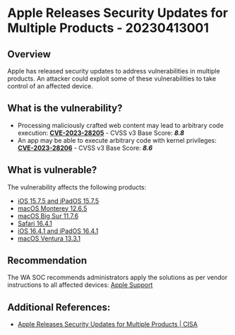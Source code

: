 # Apple Releases Security Updates for Multiple Products - 20230413001

## Overview
Apple has released security updates to address vulnerabilities in multiple products. An attacker could exploit some of these vulnerabilities to take control of an affected device.

## What is the vulnerability?
- Processing maliciously crafted web content may lead to arbitrary code execution: [**CVE-2023-28205**](https://nvd.nist.gov/vuln/detail/CVE-2023-28205) - CVSS v3 Base Score: ***8.8***
- An app may be able to execute arbitrary code with kernel privileges: [**CVE-2023-28206**](https://nvd.nist.gov/vuln/detail/CVE-2023-28206) - CVSS v3 Base Score: ***8.6***

## What is vulnerable? 
The vulnerability affects the following products:
-   [iOS 15.7.5 and iPadOS 15.7.5](https://support.apple.com/en-us/HT213723)
-   [macOS Monterey 12.6.5](https://support.apple.com/kb/HT213724)
-   [macOS Big Sur 11.7.6](https://support.apple.com/kb/HT213725)
-   [Safari 16.4.1](https://support.apple.com/kb/HT213722)
-   [iOS 16.4.1 and iPadOS 16.4.1](https://support.apple.com/kb/HT213720)
-   [macOS Ventura 13.3.1](https://support.apple.com/kb/HT213721)

## Recommendation
The WA SOC recommends administrators apply the solutions as per vendor instructions to all affected devices: [Apple Support](https://support.apple.com/en-us/HT201222)

## Additional References:
* [Apple Releases Security Updates for Multiple Products | CISA](https://www.cisa.gov/news-events/alerts/2023/04/11/apple-releases-security-updates-multiple-products)